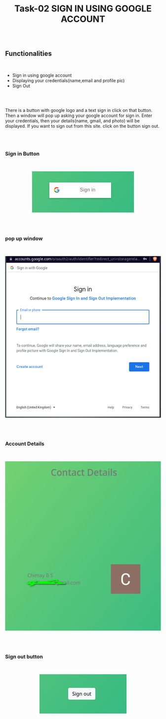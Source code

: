 <h1 align="center">Task-02 SIGN IN USING GOOGLE ACCOUNT</h1>
<br>
<br>



## Functionalities
<br>

- Sign in using google account
- Displaying your credentials(name,email and profile pic)
- Sign Out 
<br>
<br>


<p> There is a button with google logo and a text sign in click on that button.
Then a window will pop up asking your google account for sign in. Enter your credentials, then your details(name, gmail, and photo) will be displayed.
If you want to sign out from this site. click on the button sign out.
</p>
<br>
<br>

### Sign in Button
<br>
<p align="center">
<img src="img/sign-in.png" alt="sign in button"> 
</p>
<br>
<br>

### pop up window
<br>
<p align="center">
<img src="img/pop-up.png" alt="google pop up window"> 
</p>
<br>
<br>

### Account Details
<br>
<p align="center">
<img src="img/contact-details.png" alt="account details image"> 
</p>
<br>
<br>

### Sign out button
<br>
<p align="center">
<img src="img/sign-out.png" alt="sign out button"> 
</p>
<br>
<br>
